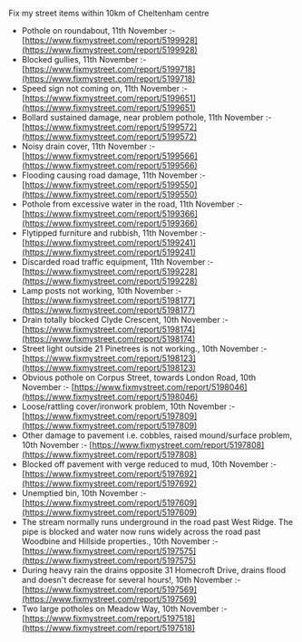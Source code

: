 Fix my street items within 10km of Cheltenham centre

<!-- fix_marker starts -->

- Pothole on roundabout, 11th November :- [https://www.fixmystreet.com/report/5199928](https://www.fixmystreet.com/report/5199928)
- Blocked gullies, 11th November :- [https://www.fixmystreet.com/report/5199718](https://www.fixmystreet.com/report/5199718)
- Speed sign not coming on, 11th November :- [https://www.fixmystreet.com/report/5199651](https://www.fixmystreet.com/report/5199651)
- Bollard sustained damage, near problem pothole, 11th November :- [https://www.fixmystreet.com/report/5199572](https://www.fixmystreet.com/report/5199572)
- Noisy drain cover, 11th November :- [https://www.fixmystreet.com/report/5199566](https://www.fixmystreet.com/report/5199566)
- Flooding causing road damage, 11th November :- [https://www.fixmystreet.com/report/5199550](https://www.fixmystreet.com/report/5199550)
- Pothole from excessive water in the road, 11th November :- [https://www.fixmystreet.com/report/5199366](https://www.fixmystreet.com/report/5199366)
- Flytipped furniture and rubbish, 11th November :- [https://www.fixmystreet.com/report/5199241](https://www.fixmystreet.com/report/5199241)
- Discarded road traffic equipment, 11th November :- [https://www.fixmystreet.com/report/5199228](https://www.fixmystreet.com/report/5199228)
- Lamp posts not working, 10th November :- [https://www.fixmystreet.com/report/5198177](https://www.fixmystreet.com/report/5198177)
- Drain totally blocked Clyde Crescent, 10th November :- [https://www.fixmystreet.com/report/5198174](https://www.fixmystreet.com/report/5198174)
- Street light outside 21 Pinetrees is not working., 10th November :- [https://www.fixmystreet.com/report/5198123](https://www.fixmystreet.com/report/5198123)
- Obvious pothole on Corpus Street, towards London Road, 10th November :- [https://www.fixmystreet.com/report/5198046](https://www.fixmystreet.com/report/5198046)
- Loose/rattling cover/ironwork problem, 10th November :- [https://www.fixmystreet.com/report/5197809](https://www.fixmystreet.com/report/5197809)
- Other damage to pavement i.e. cobbles, raised mound/surface problem, 10th November :- [https://www.fixmystreet.com/report/5197808](https://www.fixmystreet.com/report/5197808)
- Blocked off pavement with verge reduced to mud, 10th November :- [https://www.fixmystreet.com/report/5197692](https://www.fixmystreet.com/report/5197692)
- Unemptied bin, 10th November :- [https://www.fixmystreet.com/report/5197609](https://www.fixmystreet.com/report/5197609)
- The stream normally runs underground in the road past West Ridge. The pipe is blocked and water now runs widely across the road past Woodbine and Hillside properties., 10th November :- [https://www.fixmystreet.com/report/5197575](https://www.fixmystreet.com/report/5197575)
- During heavy rain the drains opposite 31 Homecroft Drive, drains flood and doesn't decrease for several hours!, 10th November :- [https://www.fixmystreet.com/report/5197569](https://www.fixmystreet.com/report/5197569)
- Two large potholes on Meadow Way, 10th November :- [https://www.fixmystreet.com/report/5197518](https://www.fixmystreet.com/report/5197518)

<!-- fix_marker ends -->